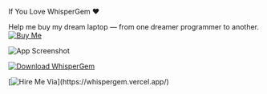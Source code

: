 If You Love WhisperGem ❤️

Help me buy my dream laptop — from one dreamer programmer to another.  [![Buy Me](https://img.shields.io/badge/Buy%20Me-%F0%9F%92%B0-yellow?style=for-the-badge)]([https://example.com/buy](https://whispergem.vercel.app//index.html))



![App Screenshot](https://whispergem.vercel.app/assets/whispergem.png)


[![Download WhisperGem](https://img.shields.io/badge/Download-WhisperGem-blue?style=for-the-badge)](https://whispergem.vercel.app/)

[![Hire Me Via]([https://img.shields.io/badge/Download-WhisperGem-blue?style=for-the-badge](https://pk.linkedin.com/?trk=guest_homepage-basic_nav-header-logo))](https://whispergem.vercel.app/)

